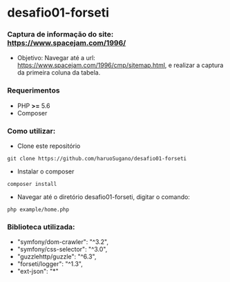 # desafio01-forseti

### Captura de informação do site: https://www.spacejam.com/1996/

* Objetivo: Navegar até a url: https://www.spacejam.com/1996/cmp/sitemap.html, e realizar a captura da primeira coluna da tabela.

### Requerimentos
* PHP **>=** 5.6
* Composer

### Como utilizar:
* Clone este repositório 
```
git clone https://github.com/haruoSugano/desafio01-forseti
```
* Instalar o composer
```
composer install
```
* Navegar até o diretório desafio01-forseti, digitar o comando:
```
php example/home.php
```

### Biblioteca utilizada:
* "symfony/dom-crawler": "^3.2",
* "symfony/css-selector": "^3.0",
* "guzzlehttp/guzzle": "^6.3",
* "forseti/logger": "^1.3",
* "ext-json": "*"
